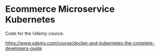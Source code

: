 # Ecommerce Microservice Kubernetes

Code for the Udemy cource.

https://www.udemy.com/course/docker-and-kubernetes-the-complete-developers-guide
